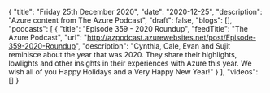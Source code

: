 {
  "title": "Friday 25th December 2020",
  "date": "2020-12-25",
  "description": "Azure content from The Azure Podcast",
  "draft": false,
  "blogs": [],
  "podcasts": [
    {
      "title": "Episode 359 - 2020 Roundup",
      "feedTitle": "The Azure Podcast",
      "url": "http://azpodcast.azurewebsites.net/post/Episode-359-2020-Roundup",
      "description": "Cynthia, Cale, Evan and Sujit reminisce about the year that was 2020. They share their highlights, lowlights and other insights in their experiences with Azure this year. We wish all of you Happy Holidays and a Very Happy New Year!"
    }
  ],
  "videos": []
}